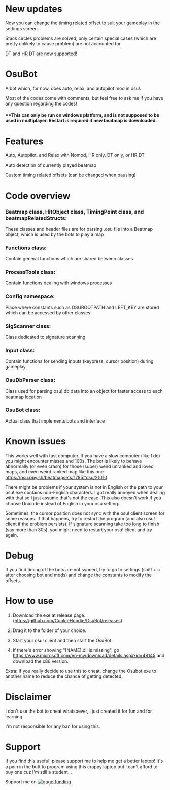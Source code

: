 # New updates
Now you can change the timing related offset to suit your gameplay in the settings screen.

Stack circles problems are solved, only certain special cases (which are pretty unlikely to cause problem) are not accounted for.

DT and HR DT are now supported!

# OsuBot
A bot which, for now, does auto, relax, and autopilot mod in osu!. 

Most of the codes come with comments, but feel free to ask me if you have any question regarding the codes!

#### **This can only be run on windows platform, and is not supposed to be used in multiplayer. Restart is required if new beatmap is downloaded. 

# Features
Auto, Autopilot, and Relax with Nomod, HR only, DT only, or HR DT

Auto detection of currently played beatmap

Custom timing related offsets (can be changed when pausing)

# Code overview

### Beatmap class, HitObject class, TimingPoint class, and beatmapRelatedStructs:
These classes and header files are for parsing .osu file into a Beatmap object, which is used by the bots to play a map

### Functions class:
Contain general functions which are shared between classes

### ProcessTools class:
Contain functions dealing with windows processes

### Config namespace:
Place where constants such as OSUROOTPATH and LEFT_KEY are stored which can be accessed by other classes

### SigScanner class:
Class dedicated to signature scanning

### Input class:
Contain functions for sending inputs (keypress, cursor position) during gameplay

### OsuDbParser class:
Class used for parsing osu!.db data into an object for faster access to each beatmap location

### OsuBot class:
Actual class that implements bots and interface

# Known issues
This works well with fast computer. If you have a slow computer (like I do) you might encounter misses and 100s. 
The bot is likely to behave abnormally (or even crash) for those (super) weird unranked and loved maps, and even weird ranked map like this one https://osu.ppy.sh/beatmapsets/1785#osu/21010 .

There might be problems if your system is not in English or the path to your osu!.exe contains non-English characters. I got really annoyed when dealing with that so I just assume that's not the case. This also doesn't work if you choose Unicode instead of English in your osu setting.

Sometimes, the cursor position does not sync with the osu! client screen for some reasons. If that happens, try to restart the program (and also osu! client if the problem persists).
If signature scanning take too long to finish (say more than 30s), you might need to restart your osu! client and try again.

# Debug
If you find timing of the bots are not synced, try to go to settings (shift + c after choosing bot and mods) and change the constants to modify the offsets.

# How to use
1) Download the exe at release page. (https://github.com/CookieHoodie/OsuBot/releases)

2) Drag it to the folder of your choice.

3) Start your osu! client and then start the OsuBot.

4) If there's error showing "[NAME].dll is missing", go https://www.microsoft.com/en-my/download/details.aspx?id=48145 and download the x86 version.

Extra: If you really decide to use this to cheat, change the Osubot.exe to another name to reduce the chance of getting detected.

# Disclaimer
I don't use the bot to cheat whatsoever, I just created it for fun and for learning.

I'm not responsible for any ban for using this.

# Support
If you find this useful, please support me to help me get a better laptop! It's a pain in the butt to program using this crappy laptop but I can't afford to buy one cuz I'm still a student...

Support me on [![gogetfunding](https://gogetfunding.com/wp-content/themes/ggf/images/logo.png)](https://goget.fund/2KsnB8f)